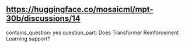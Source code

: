 ## https://huggingface.co/mosaicml/mpt-30b/discussions/14

contains_question: yes
question_part: Does Transformer Reinforcement Learning support?